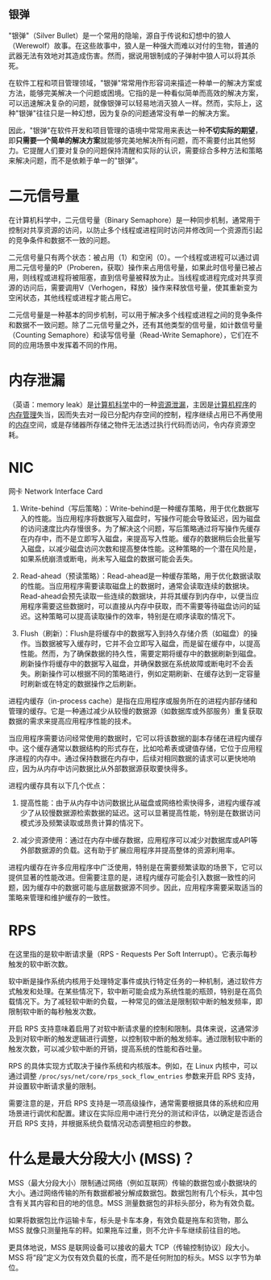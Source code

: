 ## 银弹
"银弹"（Silver Bullet）是一个常用的隐喻，源自于传说和幻想中的狼人（Werewolf）故事。在这些故事中，狼人是一种强大而难以对付的生物，普通的武器无法有效地对其造成伤害。然而，据说用银制成的子弹射中狼人可以将其杀死。

在软件工程和项目管理领域，"银弹"常常用作形容词来描述一种单一的解决方案或方法，能够完美解决一个问题或困境。它指的是一种看似简单而高效的解决方案，可以迅速解决复杂的问题，就像银弹可以轻易地消灭狼人一样。然而，实际上，这种"银弹"往往只是一种幻想，因为复杂的问题通常没有单一的解决方案。

因此，"银弹"在软件开发和项目管理的语境中常常用来表达一种**不切实际的期望**，即**只需要一个简单的解决方案**就能够完美地解决所有问题，而不需要付出其他努力。它提醒人们要对复杂的问题保持清醒和实际的认识，需要综合多种方法和策略来解决问题，而不是依赖于单一的"银弹"。

# 二元信号量

在计算机科学中，二元信号量（Binary Semaphore）是一种同步机制，通常用于控制对共享资源的访问，以防止多个线程或进程同时访问并修改同一个资源而引起的竞争条件和数据不一致的问题。

二元信号量只有两个状态：被占用（1）和空闲（0）。一个线程或进程可以通过调用二元信号量的P（Proberen，获取）操作来占用信号量，如果此时信号量已被占用，则线程或进程将被阻塞，直到信号量被释放为止。当线程或进程完成对共享资源的访问后，需要调用V（Verhogen，释放）操作来释放信号量，使其重新变为空闲状态，其他线程或进程才能占用它。

二元信号量是一种基本的同步机制，可以用于解决多个线程或进程之间的竞争条件和数据不一致问题。除了二元信号量之外，还有其他类型的信号量，如计数信号量（Counting Semaphore）和读写信号量（Read-Write Semaphore），它们在不同的应用场景中发挥着不同的作用。

# 内存泄漏
（英语：memory leak）是[计算机科学](https://zh.wikipedia.org/wiki/%E8%AE%A1%E7%AE%97%E6%9C%BA%E7%A7%91%E5%AD%A6 "计算机科学")中的一种[资源泄漏](https://zh.wikipedia.org/wiki/%E8%B5%84%E6%BA%90%E6%B3%84%E6%BC%8F "资源泄漏")，主因是[计算机程序](https://zh.wikipedia.org/wiki/%E8%A8%88%E7%AE%97%E6%A9%9F%E7%A8%8B%E5%BA%8F "计算机程序")的[内存管理](https://zh.wikipedia.org/wiki/%E8%A8%98%E6%86%B6%E9%AB%94%E7%AE%A1%E7%90%86 "内存管理")失当，因而失去对一段已分配内存空间的控制，程序继续占用已不再使用的[内存](https://zh.wikipedia.org/wiki/%E5%86%85%E5%AD%98 "内存")空间，或是存储器所存储之物件无法透过执行代码而访问，令内存资源空耗。

# NIC 
网卡 Network Interface Card

1. Write-behind（写后策略）：Write-behind是一种缓存策略，用于优化数据写入的性能。当应用程序将数据写入磁盘时，写操作可能会导致延迟，因为磁盘的访问速度比内存慢很多。为了解决这个问题，写后策略通过将写操作先缓存在内存中，而不是立即写入磁盘，来提高写入性能。缓存的数据稍后会批量写入磁盘，以减少磁盘访问次数和提高整体性能。这种策略的一个潜在风险是，如果系统崩溃或断电，尚未写入磁盘的数据可能会丢失。

2. Read-ahead（预读策略）：Read-ahead是一种缓存策略，用于优化数据读取的性能。当应用程序需要读取磁盘上的数据时，通常会读取连续的数据块。Read-ahead会预先读取一些连续的数据块，并将其缓存到内存中，以便当应用程序需要这些数据时，可以直接从内存中获取，而不需要等待磁盘访问的延迟。这种策略可以提高读取操作的效率，特别是在顺序读取的情况下。

3. Flush（刷新）：Flush是将缓存中的数据写入到持久存储介质（如磁盘）的操作。当数据被写入缓存时，它并不会立即写入磁盘，而是留在缓存中，以提高性能。然而，为了确保数据的持久性，需要定期将缓存中的数据刷新到磁盘。刷新操作将缓存中的数据写入磁盘，并确保数据在系统故障或断电时不会丢失。刷新操作可以根据不同的策略进行，例如定期刷新、在缓存达到一定容量时刷新或在特定的数据操作之后刷新。


进程内缓存（in-process cache）是指在应用程序或服务所在的进程内部存储和管理的缓存。它是一种通过减少从较慢的数据源（如数据库或外部服务）重复获取数据的需求来提高应用程序性能的技术。

当应用程序需要访问经常使用的数据时，它可以将该数据的副本存储在进程内缓存中。这个缓存通常以数据结构的形式存在，比如哈希表或键值存储，它位于应用程序进程的内存中。通过保持数据在内存中，后续对相同数据的请求可以更快地响应，因为从内存中访问数据比从外部数据源获取要快得多。

进程内缓存具有以下几个优点：

1. 提高性能：由于从内存中访问数据比从磁盘或网络检索快得多，进程内缓存减少了从较慢数据源检索数据的延迟。这可以显著提高性能，特别是在数据访问模式涉及频繁读取或昂贵计算的情况下。

2. 减少资源使用：通过在内存中缓存数据，应用程序可以减少对数据库或API等外部数据源的负载。这有助于扩展应用程序并提高整体的资源利用率。

进程内缓存在许多应用程序中广泛使用，特别是在需要频繁读取的场景下，它可以提供显著的性能改进。但需要注意的是，进程内缓存可能会引入数据一致性的问题，因为缓存中的数据可能与底层数据源不同步。因此，应用程序需要采取适当的策略来管理和维护缓存的一致性。

# RPS
在这里指的是软中断请求量（RPS - Requests Per Soft Interrupt）。它表示每秒触发的软中断次数。

软中断是操作系统内核用于处理特定事件或执行特定任务的一种机制，通过软件方式触发和处理。在某些情况下，软中断可能会成为系统性能的瓶颈，特别是在高负载情况下。为了减轻软中断的负载，一种常见的做法是限制软中断的触发频率，即限制软中断的每秒触发次数。

开启 RPS 支持意味着启用了对软中断请求量的控制和限制。具体来说，这通常涉及到对软中断的触发逻辑进行调整，以控制软中断的触发频率。通过限制软中断的触发次数，可以减少软中断的开销，提高系统的性能和吞吐量。

RPS 的具体实现方式取决于操作系统和内核版本。例如，在 Linux 内核中，可以通过调整 `/proc/sys/net/core/rps_sock_flow_entries` 参数来开启 RPS 支持，并设置软中断请求量的限制。

需要注意的是，开启 RPS 支持是一项高级操作，通常需要根据具体的系统和应用场景进行调优和配置。建议在实际应用中进行充分的测试和评估，以确定是否适合开启 RPS 支持，并根据系统负载情况动态调整相应的参数。


# 什么是最大分段大小 (MSS)？
MSS（最大分段大小）限制通过网络（例如互联网）传输的数据包或小数据块的大小。通过网络传输的所有数据都被分解成数据包。数据包附有几个标头，其中包含有关其内容和目的地的信息。MSS 测量数据包的非标头部分，称为有效负载。

如果将数据包比作运输卡车，标头是卡车本身，有效负载是拖车和货物，那么 MSS 就像只测量拖车的秤。如果拖车过重，则不允许卡车继续前往目的地。

更具体地说，MSS 是联网设备可以接收的最大 TCP（传输控制协议）段大小。MSS 将“段”定义为仅有效负载的长度，而不是任何附加的标头。MSS 以字节为单位。

